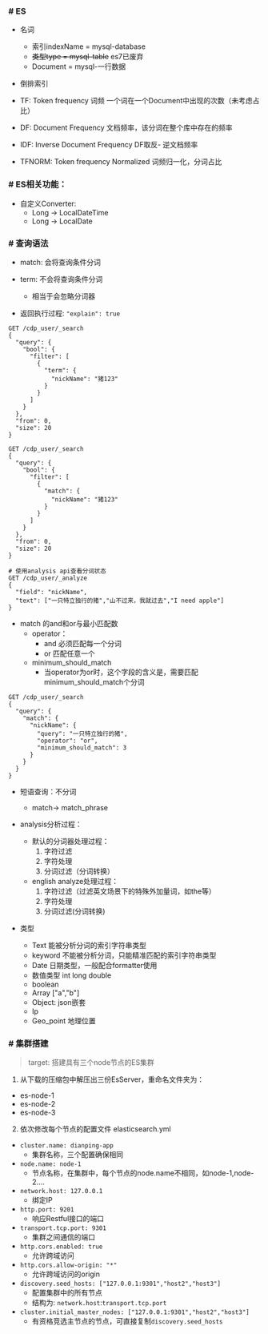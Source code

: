 ### # ES

* 名词
    * 索引indexName = mysql-database
    * ~~类型type = mysql-table~~ es7已废弃
    * Document = mysql-一行数据

* 倒排索引
* TF: Token frequency  词频 一个词在一个Document中出现的次数（未考虑占比）
* DF: Document Frequency 文档频率，该分词在整个库中存在的频率
* IDF: Inverse Document Frequency DF取反- 逆文档频率
* TFNORM: Token frequency Normalized 词频归一化，分词占比

### # ES相关功能：

* 自定义Converter:
    * Long -> LocalDateTime
    * Long -> LocalDate

### # 查询语法

* match: 会将查询条件分词
* term: 不会将查询条件分词
    * 相当于会忽略分词器

* 返回执行过程: `"explain": true`
```http request
GET /cdp_user/_search
{
  "query": {
    "bool": {
      "filter": [
        {
          "term": {
            "nickName": "猪123"
          }
        }
      ]
    }
  }, 
  "from": 0,
  "size": 20
}

GET /cdp_user/_search
{
  "query": {
    "bool": {
      "filter": [
        {
          "match": {
            "nickName": "猪123"
          }
        }
      ]
    }
  }, 
  "from": 0,
  "size": 20
}
```

```http request
# 使用analysis api查看分词状态
GET /cdp_user/_analyze
{
  "field": "nickName",
  "text": ["一只特立独行的猪","山不过来，我就过去","I need apple"]
}
```
* match 的and和or与最小匹配数
    * operator：
        * and 必须匹配每一个分词
        * or 匹配任意一个
    * minimum_should_match
        * 当operator为or时，这个字段的含义是，需要匹配minimum_should_match个分词
```http request
GET /cdp_user/_search
{
  "query": {
    "match": {
      "nickName": {
        "query": "一只特立独行的猪",
        "operator": "or",
        "minimum_should_match": 3
      }
    }
  }
}
```
* 短语查询：不分词
    * match-> match_phrase



* analysis分析过程：
    * 默认的分词器处理过程：
        1. 字符过滤
        2. 字符处理
        3. 分词过滤（分词转换）
    * english analyze处理过程：
        1. 字符过滤（过滤英文场景下的特殊外加量词，如the等）
        2. 字符处理
        3. 分词过滤(分词转换)

* 类型
    * Text 能被分析分词的索引字符串类型
    * keyword 不能被分析分词，只能精准匹配的索引字符串类型
    * Date 日期类型，一般配合formatter使用
    * 数值类型 int long double
    * boolean
    * Array ["a","b"]
    * Object: json嵌套
    * Ip
    * Geo_point 地理位置

### # 集群搭建

> target: 搭建具有三个node节点的ES集群


1. 从下载的压缩包中解压出三份EsServer，重命名文件夹为：
  * es-node-1
  * es-node-2
  * es-node-3

2. 依次修改每个节点的配置文件 elasticsearch.yml
  * `cluster.name: dianping-app`
      * 集群名称，三个配置确保相同
  * `node.name: node-1`
      * 节点名称，在集群中，每个节点的node.name不相同，如node-1,node-2....
  * `network.host: 127.0.0.1`
      * 绑定IP
  * `http.port: 9201`
      * 响应Restful接口的端口
  * `transport.tcp.port: 9301`
      * 集群之间通信的端口
  * `http.cors.enabled: true`
      * 允许跨域访问
  * `http.cors.allow-origin: "*"`
      * 允许跨域访问的origin
  * `discovery.seed_hosts: ["127.0.0.1:9301","host2","host3"]`
      * 配置集群中的所有节点
      * 结构为: `network.host`:`transport.tcp.port`
  * `cluster.initial_master_nodes: ["127.0.0.1:9301","host2","host3"]`
      * 有资格竞选主节点的节点，可直接复制`discovery.seed_hosts`